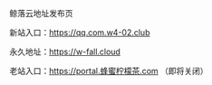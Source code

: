 鲸落云地址发布页

新站入口：https://qq.com.w4-02.club

永久地址：https://w-fall.cloud

老站入口：https://portal.蜂蜜柠檬茶.com （即将关闭）
